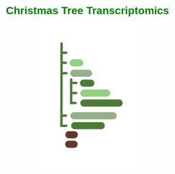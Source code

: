 <head>
    <link href="https://fonts.googleapis.com/css2?family=Work+Sans:wght@600&display=swap" rel="stylesheet">
    <style>
        h1 {
	    font-family: 'Work Sans', sans-serif;
            color: green;
        }
    </style>
</head>

<body>
<h1 align="center">Christmas Tree Transcriptomics</h1>
<p align="center">
<img src="img/fir-logo.png" width="263" height="380">
</p>

</body>
